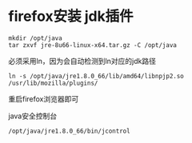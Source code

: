 # firefox安装 jdk插件  
```
mkdir /opt/java
tar zxvf jre-8u66-linux-x64.tar.gz -C /opt/java
```
必须采用ln，因为会自动检测到ln对应的jdk路径
```
ln -s /opt/java/jre1.8.0_66/lib/amd64/libnpjp2.so /usr/lib/mozilla/plugins/
```

重启firefox浏览器即可


java安全控制台
```
/opt/java/jre1.8.0_66/bin/jcontrol
```
